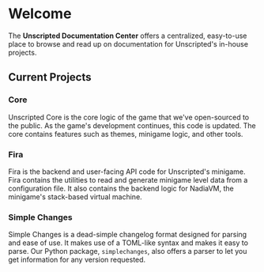 # Welcome

The **Unscripted Documentation Center** offers a centralized, easy-to-use place to browse and read up on documentation for Unscripted's in-house projects.

## Current Projects

### Core

Unscripted Core is the core logic of the game that we've open-sourced to the public. As the game's development continues, this code is updated. The core contains features such as themes, minigame logic, and other tools.

### Fira

Fira is the backend and user-facing API code for Unscripted's minigame. Fira contains the utilities to read and generate minigame level data from a configuration file. It also contains the backend logic for NadiaVM, the minigame's stack-based virtual machine.

### Simple Changes

Simple Changes is a dead-simple changelog format designed for parsing and ease of use. It makes use of a TOML-like syntax and makes it easy to parse. Our Python package, `simplechanges`, also offers a parser to let you get information for any version requested.
